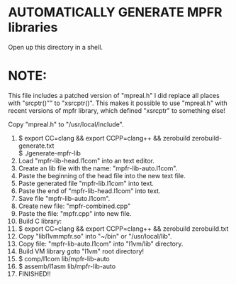 AUTOMATICALLY GENERATE MPFR libraries
=====================================
Open up this directory in a shell.

NOTE:
====
This file includes a patched version of "mpreal.h"
I did replace all places with "srcptr()"" to "xsrcptr()".
This makes it possible to use "mpreal.h" with recent versions of mpfr library, which
defined "xsrcptr" to something else!

Copy "mpreal.h" to "/usr/local/include".

1. $ export CC=clang && export CCPP=clang++ && zerobuild zerobuild-generate.txt <br>
   $ ./generate-mpfr-lib
2. Load "mpfr-lib-head.l1com" into an text editor.
3. Create an lib file with the name: "mpfr-lib-auto.l1com".
4. Paste the beginning of the head file into the new text file.
5. Paste generated file "mpfr-lib.l1com" into text.
6. Paste the end of "mpfr-lib-head.l1com" into text.
7. Save file "mpfr-lib-auto.l1com".
8. Create new file: "mpfr-combined.cpp"
9. Paste the file: "mpfr.cpp" into new file.
10. Build C library:
11. $ export CC=clang && export CCPP=clang++ && zerobuild zerobuild.txt
12. Copy "libl1vmmpfr.so" into "~/bin" or "/usr/local/lib".
13. Copy file: "mpfr-lib-auto.l1com" into "l1vm/lib" directory.
13. Build VM library goto "l1vm" root directory!
14. $ comp/l1com lib/mpfr-lib-auto
15. $ assemb/l1asm lib/mpfr-lib-auto
16. FINISHED!!
